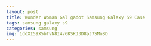 ```yaml
---
layout: post
title: Wonder Woman Gal gadot Samsung Galaxy S9 Case
tags: samsung galaxy s9
categories: samsung
img: 1ddXI59X5bTvN8I4v6KSKJ3D8pJ7SMnBD
---
```

